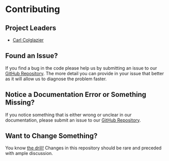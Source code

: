Contributing
============

Project Leaders
---------------

+ [Carl Colglazier](https://github.com/carlcolglazier)

Found an Issue?
---------------

If you find a bug in the code please help us by submitting an issue to our
[GitHub Repository](https://github.com/team2059/hhVI/issues/new). The more
detail you can provide in your issue that better as it will allow us to diagnose
the problem faster.

Notice a Documentation Error or Something Missing?
--------------------------------------------------

If you notice something that is either wrong or unclear in our documentation,
please submit an issue to our
[GitHub Repository](https://github.com/team2059/banding/issues/new).

Want to Change Something?
-------------------------

You know [the drill!](https://github.com/team2059/hhVI/issues/new)
Changes in this repository should be rare and preceded with ample discussion.
